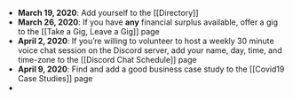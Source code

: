 - **March 19, 2020**: Add yourself to the [[Directory]]
- **March 26, 2020**: If you have __any__ financial surplus available, offer a gig to the [[Take a Gig, Leave a Gig]] page
- **April 2, 2020**: If you’re willing to volunteer to host a weekly 30 minute voice chat session on the Discord server, add your name, day, time, and time-zone to the [[Discord Chat Schedule]] page
- **April 9, 2020**: Find and add a good business case study to the [[Covid19 Case Studies]] page
-  
